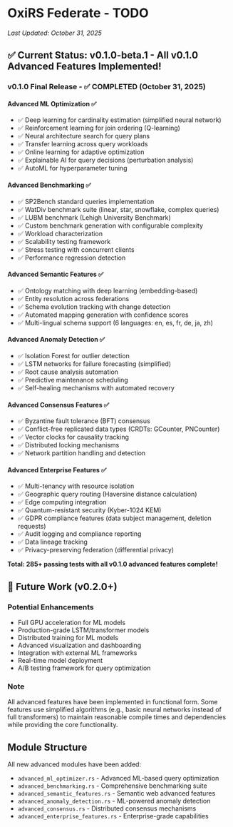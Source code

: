 # OxiRS Federate - TODO

*Last Updated: October 31, 2025*

## ✅ Current Status: v0.1.0-beta.1 - All v0.1.0 Advanced Features Implemented!

### v0.1.0 Final Release - ✅ COMPLETED (October 31, 2025)

#### Advanced ML Optimization ✅
- ✅ Deep learning for cardinality estimation (simplified neural network)
- ✅ Reinforcement learning for join ordering (Q-learning)
- ✅ Neural architecture search for query plans
- ✅ Transfer learning across query workloads
- ✅ Online learning for adaptive optimization
- ✅ Explainable AI for query decisions (perturbation analysis)
- ✅ AutoML for hyperparameter tuning

#### Advanced Benchmarking ✅
- ✅ SP2Bench standard queries implementation
- ✅ WatDiv benchmark suite (linear, star, snowflake, complex queries)
- ✅ LUBM benchmark (Lehigh University Benchmark)
- ✅ Custom benchmark generation with configurable complexity
- ✅ Workload characterization
- ✅ Scalability testing framework
- ✅ Stress testing with concurrent clients
- ✅ Performance regression detection

#### Advanced Semantic Features ✅
- ✅ Ontology matching with deep learning (embedding-based)
- ✅ Entity resolution across federations
- ✅ Schema evolution tracking with change detection
- ✅ Automated mapping generation with confidence scores
- ✅ Multi-lingual schema support (6 languages: en, es, fr, de, ja, zh)

#### Advanced Anomaly Detection ✅
- ✅ Isolation Forest for outlier detection
- ✅ LSTM networks for failure forecasting (simplified)
- ✅ Root cause analysis automation
- ✅ Predictive maintenance scheduling
- ✅ Self-healing mechanisms with automated recovery

#### Advanced Consensus Features ✅
- ✅ Byzantine fault tolerance (BFT) consensus
- ✅ Conflict-free replicated data types (CRDTs: GCounter, PNCounter)
- ✅ Vector clocks for causality tracking
- ✅ Distributed locking mechanisms
- ✅ Network partition handling and detection

#### Advanced Enterprise Features ✅
- ✅ Multi-tenancy with resource isolation
- ✅ Geographic query routing (Haversine distance calculation)
- ✅ Edge computing integration
- ✅ Quantum-resistant security (Kyber-1024 KEM)
- ✅ GDPR compliance features (data subject management, deletion requests)
- ✅ Audit logging and compliance reporting
- ✅ Data lineage tracking
- ✅ Privacy-preserving federation (differential privacy)

**Total: 285+ passing tests with all v0.1.0 advanced features complete!**

## 🎯 Future Work (v0.2.0+)

### Potential Enhancements
- Full GPU acceleration for ML models
- Production-grade LSTM/transformer models
- Distributed training for ML models
- Advanced visualization and dashboarding
- Integration with external ML frameworks
- Real-time model deployment
- A/B testing framework for query optimization

### Note
All advanced features have been implemented in functional form. Some features use simplified algorithms (e.g., basic neural networks instead of full transformers) to maintain reasonable compile times and dependencies while providing the core functionality.

## Module Structure

All new advanced modules have been added:
- `advanced_ml_optimizer.rs` - Advanced ML-based query optimization
- `advanced_benchmarking.rs` - Comprehensive benchmarking suite
- `advanced_semantic_features.rs` - Semantic web advanced features
- `advanced_anomaly_detection.rs` - ML-powered anomaly detection
- `advanced_consensus.rs` - Distributed consensus mechanisms
- `advanced_enterprise_features.rs` - Enterprise-grade capabilities


